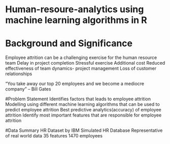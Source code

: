 # Human-resoure-analytics using machine learning algorithms in R

# Background and Significance
Employee attrition can be a challenging exercise for the human resource team 
Delay in project completion
Stressful exercise
Additional cost
Reduced effectiveness of team dynamics- project management
Loss of customer relationships

“You take away our top 20 employees and we become a mediocre company” – Bill Gates

#Problem Statement
Identifies factors that leads to employee attrition
Modelling using different machine learning algorithms that can be used to predict employee attrition
Best predictive analytics(accuracy) of employee attrition 
Identify most important features that are responsible for employee attrition

#Data Summary
HR Dataset by IBM 
Simulated HR Database
Representative of real world data
35 features
1470 employees
